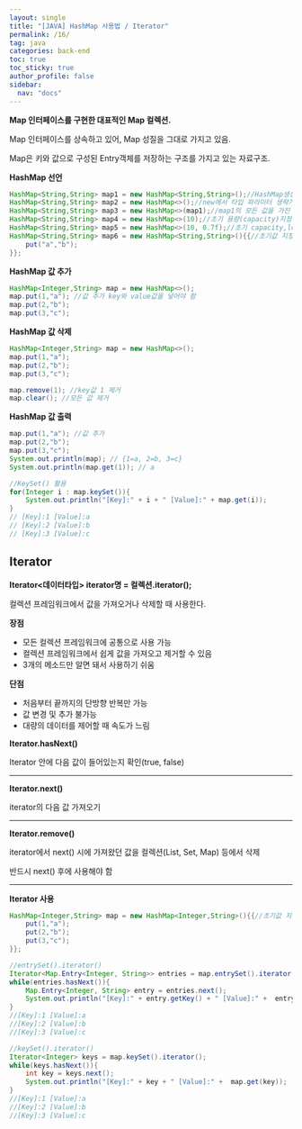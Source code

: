 ```yaml
---
layout: single
title: "[JAVA] HashMap 사용법 / Iterator"
permalink: /16/
tag: java
categories: back-end
toc: true
toc_sticky: true
author_profile: false
sidebar:
  nav: "docs"
---
```


**Map 인터페이스를 구현한 대표적인 Map 컬렉션.**

Map 인터페이스를 상속하고 있어, Map 성질을 그대로 가지고 있음.

Map은 키와 값으로 구성된 Entry객체를 저장하는 구조를 가지고 있는 자료구조.

**HashMap 선언**

```java
HashMap<String,String> map1 = new HashMap<String,String>();//HashMap생성
HashMap<String,String> map2 = new HashMap<>();//new에서 타입 파라미터 생략가능
HashMap<String,String> map3 = new HashMap<>(map1);//map1의 모든 값을 가진 HashMap생성
HashMap<String,String> map4 = new HashMap<>(10);//초기 용량(capacity)지정
HashMap<String,String> map5 = new HashMap<>(10, 0.7f);//초기 capacity,load factor지정
HashMap<String,String> map6 = new HashMap<String,String>(){{//초기값 지정
    put("a","b");
}};
```

**HashMap 값 추가**

```java
HashMap<Integer,String> map = new HashMap<>();
map.put(1,"a"); //값 추가 key와 value값을 넣어야 함
map.put(2,"b");
map.put(3,"c");
```

**HashMap 값 삭제**

```java
HashMap<Integer,String> map = new HashMap<>();
map.put(1,"a"); 
map.put(2,"b");
map.put(3,"c");

map.remove(1); //key값 1 제거
map.clear(); //모든 값 제거
```

**HashMap 값 출력**

```java
map.put(1,"a"); //값 추가
map.put(2,"b");
map.put(3,"c");
System.out.println(map); // {1=a, 2=b, 3=c}
System.out.println(map.get(1)); // a

//KeySet() 활용
for(Integer i : map.keySet()){
    System.out.println("[Key]:" + i + " [Value]:" + map.get(i));
}
// [Key]:1 [Value]:a
// [Key]:2 [Value]:b
// [Key]:3 [Value]:c
```

## Iterator

**Iterator<데이터타입> iterator명 = 컬렉션.iterator();** 

컬렉션 프레임워크에서 값을 가져오거나 삭제할 때 사용한다.

**장점**

- 모든 컬렉션 프레임워크에 공통으로 사용 가능
- 컬렉션 프레임워크에서 쉽게 값을 가져오고 제거할 수 있음
- 3개의 메소드만 알면 돼서 사용하기 쉬움

**단점**

- 처음부터 끝까지의 단방향 반복만 가능
- 값 변경 및 추가 불가능
- 대량의 데이터를 제어할 때 속도가 느림

**Iterator.hasNext()**

Iterator 안에 다음 값이 들어있는지 확인(true, false)

---

**Iterator.next()**

iterator의 다음 값 가져오기

---

**Iterator.remove()**

iterator에서 next() 시에 가져왔던 값을 컬렉션(List, Set, Map) 등에서 삭제

반드시 next() 후에 사용해야 함

---

**Iterator 사용**

```java
HashMap<Integer,String> map = new HashMap<Integer,String>(){{//초기값 지정
    put(1,"a");
    put(2,"b");
    put(3,"c");
}};

//entrySet().iterator()
Iterator<Map.Entry<Integer, String>> entries = map.entrySet().iterator();
while(entries.hasNext()){
    Map.Entry<Integer, String> entry = entries.next();
    System.out.println("[Key]:" + entry.getKey() + " [Value]:" +  entry.getValue());
}
//[Key]:1 [Value]:a
//[Key]:2 [Value]:b
//[Key]:3 [Value]:c

//keySet().iterator()
Iterator<Integer> keys = map.keySet().iterator();
while(keys.hasNext()){
    int key = keys.next();
    System.out.println("[Key]:" + key + " [Value]:" +  map.get(key));
}
//[Key]:1 [Value]:a
//[Key]:2 [Value]:b
//[Key]:3 [Value]:c
```
